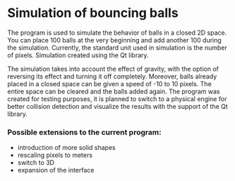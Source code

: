 # Simulation of bouncing balls
The program is used to simulate the behavior of balls in a closed 2D space. You can place 100 balls at the very beginning and add another 100 during the simulation.
Currently, the standard unit used in simulation is the number of pixels. Simulation created using the Qt library.

The simulation takes into account the effect of gravity, with the option of reversing its effect and turning it off completely.
Moreover, balls already placed in a closed space can be given a speed of -10 to 10 pixels. The entire space can be cleared and the balls added again.
The program was created for testing purposes, it is planned to switch to a physical engine for better collision detection and visualize the results with the support of the Qt library.

### **Possible extensions to the current program:**
- introduction of more solid shapes
- rescaling pixels to meters
- switch to 3D
- expansion of the interface
